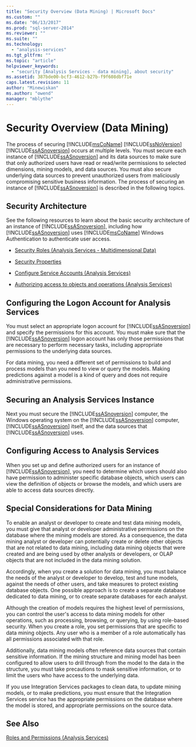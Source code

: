 ```yaml
---
title: "Security Overview (Data Mining) | Microsoft Docs"
ms.custom: ""
ms.date: "06/13/2017"
ms.prod: "sql-server-2014"
ms.reviewer: ""
ms.suite: ""
ms.technology: 
  - "analysis-services"
ms.tgt_pltfrm: ""
ms.topic: "article"
helpviewer_keywords: 
  - "security [Analysis Services - data mining], about security"
ms.assetid: 387bde00-bcf3-4612-b27b-f9f608dbf71e
caps.latest.revision: 11
author: "Minewiskan"
ms.author: "owend"
manager: "mblythe"
---
```

# Security Overview (Data Mining)
  The process of securing [!INCLUDE[msCoName](../../includes/msconame-md.md)] [!INCLUDE[ssNoVersion](../../includes/ssnoversion-md.md)] [!INCLUDE[ssASnoversion](../../includes/ssasnoversion-md.md)] occurs at multiple levels. You must secure each instance of [!INCLUDE[ssASnoversion](../../includes/ssasnoversion-md.md)] and its data sources to make sure that only authorized users have read or read/write permissions to selected dimensions, mining models, and data sources. You must also secure underlying data sources to prevent unauthorized users from maliciously compromising sensitive business information. The process of securing an instance of [!INCLUDE[ssASnoversion](../../includes/ssasnoversion-md.md)] is described in the following topics.  
  
##  <a name="bkmk_Architecture"></a> Security Architecture  
 See the following resources to learn about the basic security architecture of an instance of [!INCLUDE[ssASnoversion](../../includes/ssasnoversion-md.md)], including how [!INCLUDE[ssASnoversion](../../includes/ssasnoversion-md.md)] uses [!INCLUDE[msCoName](../../includes/msconame-md.md)] Windows Authentication to authenticate user access.  
  
-   [Security Roles  &#40;Analysis Services - Multidimensional Data&#41;](../../2014/analysis-services/dev-guide/security-roles-analysis-services-multidimensional-data.md)  
  
-   [Security Properties](../../2014/analysis-services/security-properties.md)  
  
-   [Configure Service Accounts &#40;Analysis Services&#41;](../../2014/analysis-services/configure-service-accounts-analysis-services.md)  
  
-   [Authorizing access to objects and operations &#40;Analysis Services&#41;](../../2014/analysis-services/authorizing-access-to-objects-and-operations-analysis-services.md)  
  
##  <a name="bkmk_Logon"></a> Configuring the Logon Account for Analysis Services  
 You must select an appropriate logon account for [!INCLUDE[ssASnoversion](../../includes/ssasnoversion-md.md)] and specify the permissions for this account. You must make sure that the [!INCLUDE[ssASnoversion](../../includes/ssasnoversion-md.md)] logon account has only those permissions that are necessary to perform necessary tasks, including appropriate permissions to the underlying data sources.  
  
 For data mining, you need a different set of permissions to build and process models than you need to view or query the models. Making predictions against a model is a kind of query and does not require administrative permissions.  
  
##  <a name="bkmk_Instance"></a> Securing an Analysis Services Instance  
 Next you must secure the [!INCLUDE[ssASnoversion](../../includes/ssasnoversion-md.md)] computer, the Windows operating system on the [!INCLUDE[ssASnoversion](../../includes/ssasnoversion-md.md)] computer, [!INCLUDE[ssASnoversion](../../includes/ssasnoversion-md.md)] itself, and the data sources that [!INCLUDE[ssASnoversion](../../includes/ssasnoversion-md.md)] uses.  
  
##  <a name="bkmk_Access"></a> Configuring Access to Analysis Services  
 When you set up and define authorized users for an instance of [!INCLUDE[ssASnoversion](../../includes/ssasnoversion-md.md)], you need to determine which users should also have permission to administer specific database objects, which users can view the definition of objects or browse the models, and which users are able to access data sources directly.  
  
##  <a name="bkmk_DMspecial"></a> Special Considerations for Data Mining  
 To enable an analyst or developer to create and test data mining models, you must give that analyst or developer administrative permissions on the database where the mining models are stored. As a consequence, the data mining analyst or developer can potentially create or delete other objects that are not related to data mining, including data mining objects that were created and are being used by other analysts or developers, or OLAP objects that are not included in the data mining solution.  
  
 Accordingly, when you create a solution for data mining, you must balance the needs of the analyst or developer to develop, test and tune models, against the needs of other users, and take measures to protect existing database objects. One possible approach is to create a separate database dedicated to data mining, or to create separate databases for each analyst.  
  
 Although the creation of models requires the highest level of permissions, you can control the user's access to data mining models for other operations, such as processing, browsing, or querying, by using role-based security. When you create a role, you set permissions that are specific to data mining objects. Any user who is a member of a role automatically has all permissions associated with that role.  
  
 Additionally, data mining models often reference data sources that contain sensitive information. If the mining structure and mining model has been configured to allow users to drill through from the model to the data in the structure, you must take precautions to mask sensitive information, or to limit the users who have access to the underlying data.  
  
 If you use Integration Services packages to clean data, to update mining models, or to make predictions, you must ensure that the Integration Services service has the appropriate permissions on the database where the model is stored, and appropriate permissions on the source data.  
  
## See Also  
 [Roles and Permissions &#40;Analysis Services&#41;](../../2014/analysis-services/roles-and-permissions-analysis-services.md)  
  
  